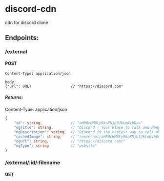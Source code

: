 # discord-cdn
cdn for discord clone

## Endpoints:

### /external 
#### POST
```
Content-Type: application/json

body:
{"url": URL}                  // "https://discord.com"
```
##### Returns:
Content-Type: application/json
```ts
{
    "id": string,             // "aHR0cHM6Ly9kaXNjb3JkLmNvbQ=="
    "ogTitle": string,        // "Discord | Your Place to Talk and Hang Out"
    "ogDescription": string,  // "Discord is the easiest way to talk over voice, video, and text. Talk, chat, hang out, and stay close with your friends and communities."
    "cachedImage": string,    // "/external/aHR0cHM6Ly9kaXNjb3JkLmNvbQ==/discord.png"
    "ogUrl": string,          // "https://discord.com/"
    "ogType": string          // "website"
}
```
### /external/:id/:filename
#### GET
